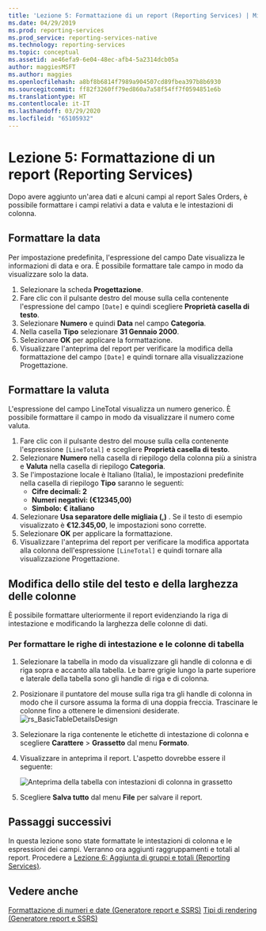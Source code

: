 ```yaml
---
title: 'Lezione 5: Formattazione di un report (Reporting Services) | Microsoft Docs'
ms.date: 04/29/2019
ms.prod: reporting-services
ms.prod_service: reporting-services-native
ms.technology: reporting-services
ms.topic: conceptual
ms.assetid: ae46efa9-6e04-48ec-afb4-5a2314dcb05a
author: maggiesMSFT
ms.author: maggies
ms.openlocfilehash: a8bf8b6814f7989a904507cd89fbea397b8b6930
ms.sourcegitcommit: ff82f3260ff79ed860a7a58f54ff7f0594851e6b
ms.translationtype: HT
ms.contentlocale: it-IT
ms.lasthandoff: 03/29/2020
ms.locfileid: "65105932"
---
```

# <a name="lesson-5-formatting-a-report-reporting-services"></a>Lezione 5: Formattazione di un report (Reporting Services)

Dopo avere aggiunto un'area dati e alcuni campi al report Sales Orders, è possibile formattare i campi relativi a data e valuta e le intestazioni di colonna.

## <a name="format-the-date"></a><a name="bkmk_format_date"></a>Formattare la data

Per impostazione predefinita, l'espressione del campo Date visualizza le informazioni di data e ora. È possibile formattare tale campo in modo da visualizzare solo la data.

1. Selezionare la scheda **Progettazione**.
2. Fare clic con il pulsante destro del mouse sulla cella contenente l'espressione del campo `[Date]` e quindi scegliere **Proprietà casella di testo**.
3. Selezionare **Numero** e quindi **Data** nel campo **Categoria**.
4. Nella casella **Tipo** selezionare **31 Gennaio 2000**.
5. Selezionare **OK** per applicare la formattazione.
6. Visualizzare l'anteprima del report per verificare la modifica della formattazione del campo `[Date]` e quindi tornare alla visualizzazione Progettazione.

## <a name="format-the-currency"></a><a name="bkmk_format_currency"></a>Formattare la valuta

L'espressione del campo LineTotal visualizza un numero generico. È possibile formattare il campo in modo da visualizzare il numero come valuta.

1. Fare clic con il pulsante destro del mouse sulla cella contenente l'espressione `[LineTotal]` e scegliere **Proprietà casella di testo**.
2. Selezionare **Numero** nella casella di riepilogo della colonna più a sinistra e **Valuta** nella casella di riepilogo **Categoria**.
3. Se l'impostazione locale è Italiano (Italia), le impostazioni predefinite nella casella di riepilogo **Tipo** saranno le seguenti:
    - **Cifre decimali: 2**
    - **Numeri negativi: (€12345,00)**
    - **Simbolo: € italiano**
4. Selezionare **Usa separatore delle migliaia (,)** . Se il testo di esempio visualizzato è **€12.345,00**, le impostazioni sono corrette.
5. Selezionare **OK** per applicare la formattazione.
6. Visualizzare l'anteprima del report per verificare la modifica apportata alla colonna dell'espressione `[LineTotal]` e quindi tornare alla visualizzazione Progettazione.  

## <a name="change-text-style-and-column-widths"></a><a name="bkmk_change_textstyle"></a>Modifica dello stile del testo e della larghezza delle colonne

È possibile formattare ulteriormente il report evidenziando la riga di intestazione e modificando la larghezza delle colonne di dati.

### <a name="to-format-header-rows-and-table-columns"></a>Per formattare le righe di intestazione e le colonne di tabella

1. Selezionare la tabella in modo da visualizzare gli handle di colonna e di riga sopra e accanto alla tabella. Le barre grigie lungo la parte superiore e laterale della tabella sono gli handle di riga e di colonna.

2. Posizionare il puntatore del mouse sulla riga tra gli handle di colonna in modo che il cursore assuma la forma di una doppia freccia. Trascinare le colonne fino a ottenere le dimensioni desiderate.
    ![rs_BasicTableDetailsDesign](media/rs-basictabledetailsdesign.png)

3. Selezionare la riga contenente le etichette di intestazione di colonna e scegliere **Carattere** > **Grassetto** dal menu **Formato**.

4. Visualizzare in anteprima il report. L'aspetto dovrebbe essere il seguente:

    ![Anteprima della tabella con intestazioni di colonna in grassetto](media/rs-basictabledetailsformattedpreview.png "Anteprima della tabella con intestazioni di colonna in grassetto")  

5. Scegliere **Salva tutto** dal menu **File** per salvare il report.

## <a name="next-steps"></a>Passaggi successivi

In questa lezione sono state formattate le intestazioni di colonna e le espressioni dei campi. Verranno ora aggiunti raggruppamenti e totali al report. Procedere a [Lezione 6: Aggiunta di gruppi e totali &#40;Reporting Services&#41;](lesson-6-adding-grouping-and-totals-reporting-services.md).

## <a name="see-also"></a>Vedere anche

[Formattazione di numeri e date &#40;Generatore report e SSRS&#41;](report-design/formatting-numbers-and-dates-report-builder-and-ssrs.md)
[Tipi di rendering &#40;Generatore report e SSRS&#41;](report-design/rendering-behaviors-report-builder-and-ssrs.md)
